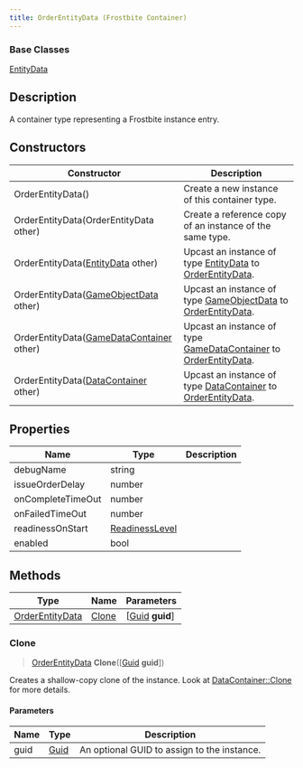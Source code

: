 ```yaml
---
title: OrderEntityData (Frostbite Container)
---
```

### Base Classes

[EntityData](EntityData)

## Description

A container type representing a Frostbite instance entry.

## Constructors

| Constructor                                                                | Description                                                                                                           |
| -------------------------------------------------------------------------- | --------------------------------------------------------------------------------------------------------------------- |
| OrderEntityData()                                                          | Create a new instance of this container type.                                                                         |
| OrderEntityData(OrderEntityData other)                                     | Create a reference copy of an instance of the same type.                                                              |
| OrderEntityData([EntityData](EntityData) other)                            | Upcast an instance of type [EntityData](EntityData) to [OrderEntityData](OrderEntityData).                            |
| OrderEntityData([GameObjectData](GameObjectData) other)                    | Upcast an instance of type [GameObjectData](GameObjectData) to [OrderEntityData](OrderEntityData).                    |
| OrderEntityData([GameDataContainer](GameDataContainer) other)              | Upcast an instance of type [GameDataContainer](GameDataContainer) to [OrderEntityData](OrderEntityData).              |
| OrderEntityData([DataContainer](/vext/ref/cls/shr/datacontainer) other) | Upcast an instance of type [DataContainer](/vext/ref/cls/shr/datacontainer) to [OrderEntityData](OrderEntityData). |

## Properties

| Name              | Type                             | Description |
| ----------------- | -------------------------------- | ----------- |
| debugName         | string                           |             |
| issueOrderDelay   | number                           |             |
| onCompleteTimeOut | number                           |             |
| onFailedTimeOut   | number                           |             |
| readinessOnStart  | [ReadinessLevel](ReadinessLevel) |             |
| enabled           | bool                             |             |

## Methods

| Type                               | Name            | Parameters                                     |
| ---------------------------------- | --------------- | ---------------------------------------------- |
| [OrderEntityData](OrderEntityData) | [Clone](#clone) | \[[Guid](/vext/ref/cls/shr/guid) **guid**\] |

### Clone

> [OrderEntityData](OrderEntityData) **Clone**(\[[Guid](/vext/ref/cls/shr/guid) **guid**\])

Creates a shallow-copy clone of the instance. Look at [DataContainer::Clone](/vext/ref/cls/shr/datacontainer#clone) for more details.

#### Parameters

| Name | Type         | Description                                 |
| ---- | ------------ | ------------------------------------------- |
| guid | [Guid](Guid) | An optional GUID to assign to the instance. |
